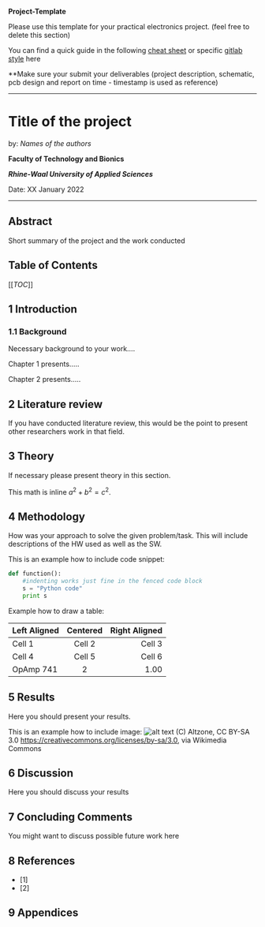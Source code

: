 >>>
**Project-Template**

Please use this template for your practical electronics project. (feel free to delete this section) 

You can find a quick guide in the following [cheat sheet](https://www.markdownguide.org/cheat-sheet/) or specific [gitlab style](https://docs.gitlab.com/ee/user/markdown.html) here

>>>

**Make sure your submit your deliverables (project description, schematic, pcb design and report on time - timestamp is used as reference)


----

# Title of the project

by: *Names of the authors*


**Faculty of Technology and Bionics**

***Rhine-Waal University of Applied Sciences***

Date: XX January 2022

----

## Abstract

Short summary of the project and the work conducted

## Table of Contents

[[_TOC_]]

## 1 Introduction

### 1.1	Background
Necessary background to your work….

Chapter 1 presents….. 

Chapter 2 presents…..

## 2	Literature review
If you have conducted literature review, this would be the point to present other researchers work in that field.

## 3	Theory
If necessary please present theory in this section.

This math is inline $`a^2+b^2=c^2`$.

## 4	Methodology
How was your approach to solve the given problem/task.
This will include descriptions of the HW used as well as the SW.

This is an example how to include code snippet:
```python
def function():
    #indenting works just fine in the fenced code block
    s = "Python code"
    print s
```

Example how to draw a table:

| Left Aligned | Centered | Right Aligned |
| :---         | :---:    | ---:          |
| Cell 1       | Cell 2   | Cell 3        |
| Cell 4       | Cell 5   | Cell 6        |
| OpAmp 741    | 2        | 1.00          |


## 5	Results
Here you should present your results.

This is an example how to include image:
![alt text](resources/Open_Source_Hardware_(OSHW)_Logo_on_blank_PCB.jpg "Example Image")
(C) Altzone, CC BY-SA 3.0 <https://creativecommons.org/licenses/by-sa/3.0>, via Wikimedia Commons


## 6	Discussion
Here you should discuss your results

## 7	Concluding Comments
You might want to discuss possible future work here

## 8	References

* [1]
* [2] 

## 9	Appendices

